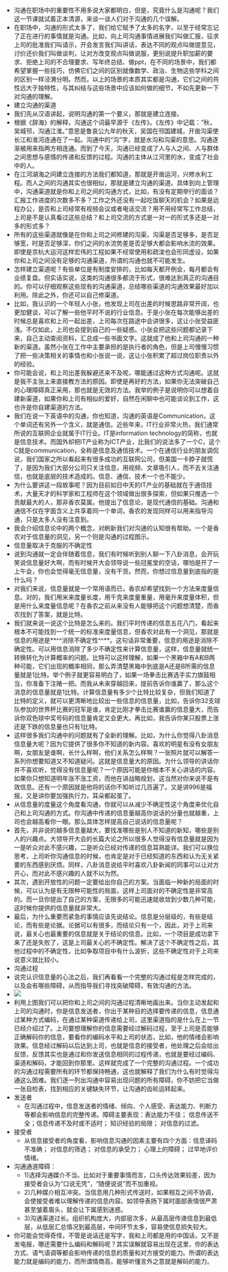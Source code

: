 - 沟通在职场中的重要性不用多说大家都明白，但是，究竟什么是沟通呢？我们这一节课就试着正本清源，来谈一谈人们对于沟通的几个误解。
- 在职场中，沟通的形式太多了，我们给它赋予了太多的名字，以至于经常忘记了正在进行的事情就是沟通。比如，向上司沟通事情进展我们叫做汇报，征求上司的批准我们叫请示，开会发言我们叫讲话，表达不同的观点叫做提意见，讨价还价我们叫做谈判，让对方改变观点叫做说服，更别说提升职加薪的要求、拒绝上司的不合理要求、写年终总结、做ppt，在不同的场景中，我们都希望掌握一些技巧，仿佛它们之间的区别就像数学、政治、生物这些学科之间的区别一样泾渭分明。然而，以上的场景的本质其实都是沟通，它们之间的共性远大于独特性，与其纠结与这些场景中应该如何做的细节，不如先更新一下对沟通的理解。
- 建立沟通的渠道
- 我们先从汉语讲起，说明沟通的第一个要义，那就是建立连接。
- 根据《辞海》的解释，沟通这个词最早源于《左传》。《左传》中记载：“秋，吴城邗，沟通江淮。”意思是鲁哀公九年的秋天，吴国在邗国建城，开凿沟渠使长江和淮河连通在了一起。沟通中的“沟”字，就是水沟和沟渠的意思。沟通逐渐被用来指两方相连通。而到了今天，沟通已经变成了人与人之间、人与群体之间思想与感情的传递和反馈的过程。沟通的主体从江河里的水，变成了社会中的人。
- 在江河湖海之间建立连接的方法我们都知道，那就是开凿运河，兴修水利工程。而人之间的沟通其实也很相似，那就是建立沟通的渠道。具体到向上管理中，沟通渠道就是你和上司之间的沟通方式，比如，有没有定期举行的面谈？汇报工作进度的次数多不多？工作之外还没有一起吃饭聊天的机会？如果是远程办公，是否和上司经常有视频会议或者电话交流？用不用经常写工作总结，上司是不是认真看过这些总结？和上司交流的方式是一对一的形式多还是一对多的形式多？
- 所有的这些渠道就像是在你和上司之间修建的沟渠，沟渠是否足够多，是否足够宽，时是否足够深，你们之间的水流势差是否足够大都会影响水流的效果。即使是京杭大运河这样宏伟的工程如果不经常使用和疏浚也会形同虚设，如果你和上司之间没有足够的沟通渠道，所谓的沟通也就不可能发生。
- 怎样建立渠道呢？有些单位是有制度安排的，比如每天都开例会，每月都会有业绩复盘。但实话实说，这类的沟通很多都流于形式，很难达到真正的沟通目的。你可以仔细观察这些现有的沟通渠道，总结哪些渠道的沟通效果最好加以利用。除此之外，你还可以自己修渠道。
- 比如，我认识的一个年轻人小张，他发现上司在出差的时候思路非常开阔，也更加健谈，可以了解一些他平时不说的行业信息。于是小张在每次能够出差的时候总是喜欢和上司一起出差，上司每次在路途中会讲很多，这让小张受益匪浅。不仅如此，上司也会提到自己的一些疑惑。小张会把这些问题都记录下来，自己主动查阅资料，汇总成一些书面文字。这就成了他和上司沟通的一种新的渠道。虽然小张在工作中主要承担的是执行者的角色，但是上司慢慢习惯了把一些决策相关的事情也和小张说一说，这让小张积累了超过岗位职责以外的经验。
- 你可能会说，和上司出差我躲避还来不及呢，哪能通过这种方式沟通呢。这就是我不主张上来直接教方法的原因。即使是再好的方法，如果你无法突破自己的心理障碍真正采用，那也就是无效的方法。我举的例子是说明你可以想着自建新渠道，如果你和上司有相似的爱好，自然在闲聊中也可能谈论到工作，这也许是你自建渠道的方法。
- 我们在说一下英语中的沟通，你也知道，沟通的英语是Communication，这个单词还有另外一个含义，就是通信。近些年来，IT行业非常火热，我们通常所说的互联网企业就属于IT行业。IT是information technology的简称，也就是信息技术。而国外却把IT产业称为ICT产业，比我们的说法多了一个C，这个C就是communication，全称是信息及通信技术。一个在通信行业的朋友调侃说，我们国家之所以看起来有很多成功的互联网公司，但美国一卡脖子就慌了，是因为我们大部分公司只关注信息，用视频、文章吸引人，而不去关注通信，也就是底层的技术造成的。信息、通信、技术一个也不能少。
- 为什么要讲这一段故事呢？因为目前如日中天的IT产业的基础就在于通信技术，大量天才的科学家和工程师在这个领域做出很多探索，但如果只推选一个贡献最大的人，那非香农莫属。他提出了信息论，是现代通信的基础。沟通和通信不仅在字面含义上共享着同一个单词，香农的发现同样可以用来指导沟通，只是太多人没有注意到。
- 我会介绍信息论中的两个概念，对刷新我们对沟通的认知很有帮助。一个是香农对于信息量的洞见，另一个则是沟通的过程图示。
- 信息量取决于克服的不确定性
- 说到沟通就一定会伴随着信息，我们有时候听到别人聊一下八卦消息，会开玩笑说信息量好大啊，而有时候开大会领导说一些冠冕堂的空话，哪怕是开了一上午会，你也会觉得毫无信息量，没有干货。然而，你想过信息量到底指的是什么吗？
- 对我们来说，信息量就是一个常用语而已，香农却希望找到一个方法来度量信息。对的，我们用米来度量长度，用千克来度量重量，用毫升来度量体积，但是用什么来度量信息呢？在香农之前从来没有人能够把这个问题想清楚，而香农找到了答案，就是比特。
- 我们就来说一说这个比特是怎么来的。我们平时传递的信息五花八门，看起来根本不可能找到一个统一的标准来度量信息，但香农对此有一个洞见，那就是信息的用途是**^^消除不确定性^^**。这句话非常重要，信息的用途是消除不确定性。可以用信息消除了多少不确定性来计算信息量，这样，信息量就统一转换转化为计算概率的问题。比特可以这样理解，如果一个黑箱中有A和B两种可能，它们出现的概率相同，那么弄清楚黑箱中到底是A还是B所需的信息量就是1比特。举个例子就更容易明白了，如果一场拳击比赛选手实力旗鼓相当，你准备下注赌一把。而我从未来穿越回来，提前告诉你谁赢了，那么这个消息的信息量就是1比特。计算信息量有多少个比特比较复杂，但我们知道了比特的定义，就可以更清晰地比较出一些信息的信息量，比如，告诉你32支球队参加的世界杯比赛的冠军是谁，肯定比刚才拳击比赛谁赢的信息量大，而告诉你双色球中奖号码的信息量肯定又会更大。再比如，我告诉你某只股票上涨还是下跌的信息量也只有1比特。
- 这样很多我们沟通中的问题就有了全新的理解。比如，为什么你觉得八卦消息信息量大呢？因为它提供了很多你不知道的新内容。喜欢的明星有没有女朋友啊，女朋友是谁啊，长什么样啊，他们关系怎么样啊？一张照片就可以解答一系列你想要知道又不知道疑问。这就是信息量大的原因。为什么领导的讲话你并不喜欢听，觉得没有信息量呢？一个原因可能是你根本不关心讲话的内容。如果你只想知道明年涨不涨工资，而他在讲战略规划，这当然对你来说不是有效信息。还有一个原因就是他将的话你不知听过几百遍了。又是讲996是福报，又是讲你要加强执行力，耳朵都起茧了。
- 从信息量的度量这个角度看沟通，你就可以从减少不确定性这个角度来优化自己和上司沟通的方式。你沟通中传递的信息量越高你说话的分量也就越重，上司也会越高看你一眼。那么具体怎样提高自己说话的信息量呢？
- 首先，并非说的越多信息量越大，要找准哪些是别人不知道的新知，哪些是别人的兴趣点。大领导开大会的长篇大论之所以很多人觉得没有信息量就是因为一是听众对此不感兴趣，二是听众已经对传递的信息耳熟能详。我们可以换位思考，上司听你沟通信息的时候，也肯定是对于已经知道的东西和认为无关紧要的东西感到厌烦。同样，八卦消息说给平时喜欢八卦新闻的同事可以让对方开心，而对此不感兴趣的人就不以为然。
- 其次，遇到开放性的问题一定要给出你自己的方案。当面临一种新的局面的时候，可以认为是有无限种可能性的局面，这样上司面对的不确定性是非常高的。而一旦你提出了自己的方案，无限多的可能迅速就收敛到少数几种可能，这时候你提供的信息量就非常大。
- 最后，为什么重要而紧急的事情应该先说结论。信息是分层级的，有些是结论，而有些是论据。论据可以有很多，而结论只有一个，因此，对于上司来说，最关心也最重要的信息就是关于结论的信息。比如，一个项目是成功拿下来了还是失败了，这是上司最关心的不确定性。解决了这个不确定性之后，其他过程中的不确定性，比如争取项目中有什么波折，这些不确定性对于上司来说意义就比较小。
- 沟通过程
- 说完认识信息量的心法之后，我们再看看一个完整的沟通过程是怎样完成的，以及会有哪些障碍，从而指导我们寻找突破障碍，有效沟通的方法。
- ![](https://firebasestorage.googleapis.com/v0/b/firescript-577a2.appspot.com/o/imgs%2Fapp%2Fxinyiheng%2FGzwWgrXIaX.png?alt=media&token=01c0645f-587b-4770-ab7c-be06043de7f6)
- 利用上图我们可以把你和上司之间的沟通过程清晰地画出来。当你主动发起和上司的沟通时，你是信息发送者，你出于某种目的选择要传递的信息，信息通过某种方式编码，在通过某种渠道传递给上司，这里渠道指的是什么在上一节已经介绍过了。上司要想理解你的信息需要经过解码过程，至于上司是否能够正确解码你的信息，要看你的编码水平和上司的状态，比如，他的情绪会影响效果。信息经过解码以后达到上司，也就是信息的接受者，他处理之后会给出反馈，反馈其实也是通过和你发送信息相同的过程传递，也就是要经过编码、渠道和解码，才能回到你那里。这样就完成了一个完整的沟通过程。一个成功的沟通过程需要所有的环节都保持畅通，这也就解释了我们为什么有时觉得沟通这么困难。我们逐一列出沟通中容易出现问题的所有障碍，你不妨把它当做一张自检表，找到相应的关键缺失环节，让沟通的齿轮运转起来。
- 发送者
    - 在沟通过程中，信息发送者的情绪、倾向、个人感受、表达能力、判断力等都会影响信息的完整传递。障碍主要表现：表达能力不佳； 信息传送不全；信息传递不及时或不适时； 知识经验的局限； 对信息的过滤。
- 接受者
    - 从信息接受者的角度看，影响信息沟通的因素主要有四个方面：信息译码不准确； 对信息的筛选； 对信息的承受力； 心理上的障碍； 过早地评价 情绪。
- 沟通通道障碍：
    - 1)选择沟通媒介不当。比如对于重要事情而言，口头传达效果较差，因为接受者会认为“口说无凭”，“随便说说”而不加重视。
    - 2)几种媒介相互冲突。当信息用几种形式传送时，如果相互之间不协调，会使接受者难以理解传递的信息内容。如领导表扬下属时面部表情很严肃甚至皱着眉头，就会让下属感到迷惑。
    - 3)沟通渠道过长。组织机构庞大，内部层次多，从最高层传递信息到最低层，从低层汇总情况到最高层，中间环节太多，容易使信息损失较大。
- 你可能会觉得奇怪，不管是说话还是写字，我和上司都是用的中国话，又不是发电报，哪还需要什么编码和解码呢？其实误解就容易出现在这里，你的表达方式、语气语调等都会影响传递的信息的质量和对方接受的能力。所谓的表达能力就是编码的能力，而所谓情商高，能够听懂言外之意就是解码的能力。
